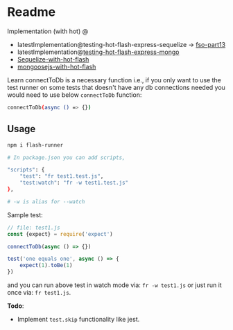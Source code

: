 # Readme

Implementation (with hot) @

- latestImplementation@testing-hot-flash-express-sequelize -> [fso-part13](https://github.com/sahilrajput03/learning_sql/tree/main/fso-part13/exercise-13.4-blogs)
- latestImplementation@[testing-hot-flash-express-mongo](https://github.com/sahilrajput03/learn-express/tree/main/testing-hot-flash-express-mongo)
- [Sequelize-with-hot-flash](https://github.com/sahilrajput03/learning_sql/tree/main/sequealize-with-hot-flash)
- [mongoosejs-with-hot-flash](https://github.com/sahilrajput03/learning-monogo-and-mongoosejs/tree/master/mongoosejs-with-hot-flash)

Learn connectToDb is a necessary function i.e., if you only want to use the test runner on some tests that doesn't have any db connections needed you would need to use below `connectToDb` function:

```bash
connectToDb(async () => {})
```

## Usage

```bash
npm i flash-runner

# In package.json you can add scripts,

"scripts": {
	"test": "fr test1.test.js",
	"test:watch": "fr -w test1.test.js"
},

# -w is alias for --watch
```

Sample test:

```js
// file: test1.js
const {expect} = require('expect')

connectToDb(async () => {})

test('one equals one', async () => {
	expect(1).toBe(1)
})
```

and you can run above test in watch mode via: `fr -w test1.js` or just run it once via: `fr test1.js`.

**Todo**:

- Implement `test.skip` functionality like jest.
